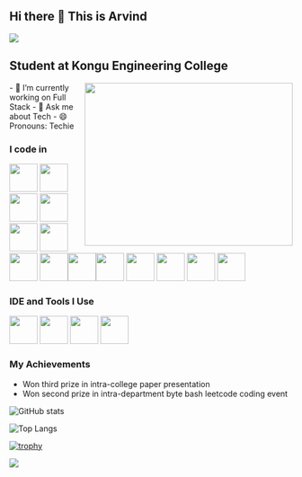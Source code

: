 ## Hi there 👋 This is Arvind

![](https://komarev.com/ghpvc/?username=your-github-Arvind22cse)

## Student at Kongu Engineering College
<img align="right" width="370" height="290" src="https://i.pinimg.com/originals/47/f0/34/47f0342cec72b800463bf003eac1257e.gif">                                              
- 🌱 I’m currently working on Full Stack
- 💬 Ask me about Tech
- 😄 Pronouns: Techie

### I code in
<img height="50" width="50" src="https://img.icons8.com/?size=512&id=mfkStOwP4EC0&format=png" /> <img height="50" width="50" src="https://encrypted-tbn0.gstatic.com/images?q=tbn:ANd9GcS7lICcfLHEt93yJizRPprAS_OV44ij_b26xKDNAIng02Xybf843XBUNzdS3JAGjGanI_U&usqp=CAU" /> <img height="50" width="50" src="https://img.icons8.com/color/48/000000/c-plus-plus-logo.png" /> <img height="50" width="50" src="https://img.icons8.com/color/48/000000/java-coffee-cup-logo.png" /> <img height="50" width="50" src="https://img.icons8.com/color/48/000000/html-5.png" /> <img height="50" width="50" src="https://img.icons8.com/color/48/000000/css3.png" />  <img height="50" width="50" src="https://img.icons8.com/color/48/000000/bootstrap.png" />
<img height="50" width="50" src="https://img.icons8.com/color/48/000000/javascript.png"/><img height="50" width="50" src="https://img.icons8.com/color/48/000000/tensorflow.png"/><img height="50" width="50" src="https://img.icons8.com/fluent/48/000000/arduino.png"/> <img height="50" width="50" src="https://img.icons8.com/color/48/000000/react-native.png"/> <img height="50" width="50" src="https://img.icons8.com/color/48/000000/mysql-logo.png"/> <img height="50" width="50" src="https://img.icons8.com/color/48/000000/mongodb.png"/> <img height="50" width="50" src="https://img.icons8.com/color/48/000000/nodejs.png"/>

### IDE and Tools I Use
<img height="50" width="50" src="https://img.icons8.com/color/48/000000/visual-studio-code-2019.png"/> <img height="50" width="50" src="https://img.icons8.com/color/48/000000/pycharm.png"/> <img height="50" width="50" src="https://img.icons8.com/color/50/000000/git.png"/> <img height="50" src="https://img.icons8.com/officel/480/null/java-eclipse.png"/>

### My Achievements 
- Won third prize in intra-college paper presentation
- Won second prize in intra-department byte bash leetcode coding event

![GitHub stats](https://github-readme-stats.vercel.app/api?username=Arvind22cse&show_icons=true&theme=radical)

![Top Langs](https://github-readme-stats.vercel.app/api/top-langs/?username=Arvind22cse&layout=compact)

[![trophy](https://github-profile-trophy.vercel.app/?username=Arvind22cse&theme=onedark)](https://github.com/Arvind22cse/github-profile-trophy)

![](https://github-readme-streak-stats.herokuapp.com/?user=Arvind22cse&theme=dark&hide_border=false)<br/>


